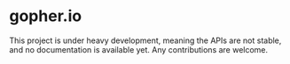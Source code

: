 # gopher.io
This project is under heavy development, meaning the APIs are not stable, and no documentation is available yet. Any contributions are welcome.